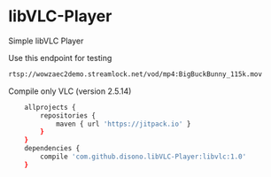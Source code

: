 # libVLC-Player
Simple libVLC Player

Use this endpoint for testing
```sh
rtsp://wowzaec2demo.streamlock.net/vod/mp4:BigBuckBunny_115k.mov
```

Compile only VLC (version 2.5.14)
```sh
    allprojects {
        repositories {
            maven { url 'https://jitpack.io' }
        }
    }
    dependencies {
        compile 'com.github.disono.libVLC-Player:libvlc:1.0'
    }
```